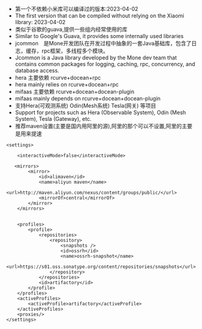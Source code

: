 + 第一个不依赖小米库可以编译过的版本:2023-04-02
+ The first version that can be compiled without relying on the Xiaomi library: 2023-04-02 
+ 类似于谷歌的guava,提供一些组内经常使用的库
+ Similar to Google's Guava, it provides some internally used libraries 
+ jcommon　是Mone开发团队在开发过程中抽象的一套Java基础库，包含了日志，缓存，rpc框架，多线程多个模块。
+ Jcommon is a Java library developed by the Mone dev team that contains common packages for logging, caching, rpc, concurrency, and database access.
+ hera 主要依赖 rcurve+docean+rpc
+ hera mainly relies on rcurve+docean+rpc 
+ mifaas 主要依赖 rcurve+docean+docean-plugin
+ mifaas mainly depends on rcurve+docean+docean-plugin 
+ 支持Hera(可观测系统) Odin(Mesh系统) Tesla(网关) 等项目
+ Support for projects such as Hera (Observable System), Odin (Mesh System), Tesla (Gateway), etc.
+ 推荐maven设置(主要是国内用阿里的源),阿里的那个可以不设置,阿里的主要是用来提速

```
<settings>

    <interactiveMode>false</interactiveMode>

   <mirrors>
        <mirror>
            <id>alimaven</id>
            <name>aliyun maven</name>
            <url>http://maven.aliyun.com/nexus/content/groups/public/</url>
            <mirrorOf>central</mirrorOf>
        </mirror>
    </mirrors>


    <profiles>
        <profile>
            <repositories>
                <repository>
                    <snapshots />
                    <id>ossrh</id>
                    <name>ossrh-snapshot</name>
                    <url>https://s01.oss.sonatype.org/content/repositories/snapshots</url>
                </repository>
            </repositories>
            <id>artifactory</id>
        </profile>
    </profiles>
    <activeProfiles>
        <activeProfile>artifactory</activeProfile>
    </activeProfiles>
    <proxies/>
</settings>
```
